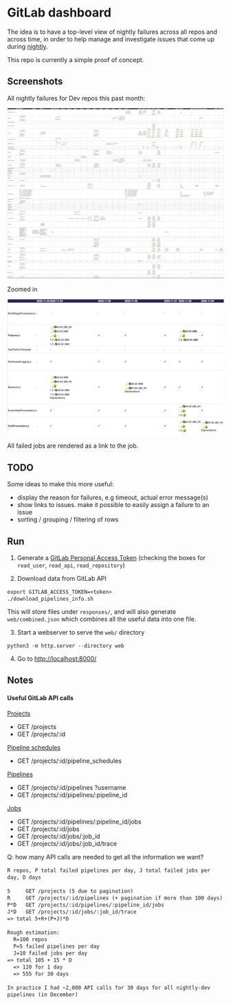 
# GitLab dashboard

The idea is to have a top-level view of nightly failures across all repos and across time, in order to help manage and investigate issues that come up during [nightly].

This repo is currently a simple proof of concept.

## Screenshots

All nightly failures for Dev repos this past month:

![Screenshot](screenshots/screenshot_full.png?raw=true)

Zoomed in

![Screenshot](screenshots/screenshot_zoom.png?raw=true)

All failed jobs are rendered as a link to the job.

## TODO

Some ideas to make this more useful:
- display the reason for failures, e.g timeout, actual error message(s)
- show links to issues. make it possible to easily assign a failure to an issue
- sorting / grouping / filtering of rows


## Run

1. Generate a [GitLab Personal Access Token](https://gitlab.invenia.ca/profile/personal_access_tokens) (checking the boxes for `read_user`, `read_api`, `read_repository`)

2. Download data from GitLab API

```
export GITLAB_ACCESS_TOKEN=<token>
./download_pipelines_info.sh
```

This will store files under `responses/`, and will also generate `web/combined.json` which combines all the useful data into one file.

3. Start a webserver to serve the `web/` directory

```
python3 -m http.server --directory web
```


4. Go to [http://localhost:8000/](http://localhost:8000/)

## Notes 

#### Useful GitLab API calls

[Projects](https://docs.gitlab.com/ee/api/projects.html)

- GET /projects
- GET /projects/:id

[Pipeline schedules](https://docs.gitlab.com/ee/api/pipeline_schedules.html)

- GET /projects/:id/pipeline_schedules

[Pipelines](https://docs.gitlab.com/ee/api/pipelines.html)

- GET /projects/:id/pipelines ?username
- GET /projects/:id/pipelines/:pipeline_id

[Jobs](https://docs.gitlab.com/ee/api/jobs.html)

- GET /projects/:id/pipelines/:pipeline_id/jobs
- GET /projects/:id/jobs
- GET /projects/:id/jobs/:job_id
- GET /projects/:id/jobs/:job_id/trace


Q: how many API calls are needed to get all the information we want?

```
R repos, P total failed pipelines per day, J total failed jobs per day, D days

5     GET /projects (5 due to pagination)
R     GET /projects/:id/pipelines (+ pagination if more than 100 days)
P*D   GET /projects/:id/pipelines/:pipeline_id/jobs
J*D   GET /projects/:id/jobs/:job_id/trace
=> total 5+R+(P+J)*D

Rough estimation:
  R=100 repos
  P=5 failed pipelines per day
  J=10 failed jobs per day
=> total 105 + 15 * D
  => 120 for 1 day
  => 555 for 30 days

In practice I had ~2,000 API calls for 30 days for all nightly-dev pipelines (in December)
```


[nightly]: https://gitlab.invenia.ca/invenia/wiki/-/blob/master/dev/nightly.md
